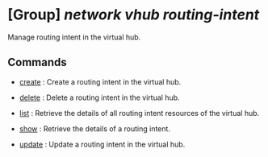 # [Group] _network vhub routing-intent_

Manage routing intent in the virtual hub.

## Commands

- [create](/Commands/network/vhub/routing-intent/_create.md)
: Create a routing intent in the virtual hub.

- [delete](/Commands/network/vhub/routing-intent/_delete.md)
: Delete a routing intent in the virtual hub.

- [list](/Commands/network/vhub/routing-intent/_list.md)
: Retrieve the details of all routing intent resources of the virtual hub.

- [show](/Commands/network/vhub/routing-intent/_show.md)
: Retrieve the details of a routing intent.

- [update](/Commands/network/vhub/routing-intent/_update.md)
: Update a routing intent in the virtual hub.
